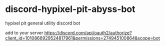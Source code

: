 # discord-hypixel-pit-abyss-bot
hypixel pit general utility discord bot

add to your server https://discord.com/api/oauth2/authorize?client_id=1010866929524817961&permissions=274945100864&scope=bot
